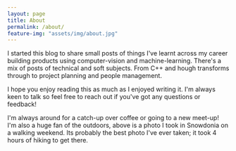 ```yaml
---
layout: page
title: About
permalink: /about/
feature-img: "assets/img/about.jpg"
---
```


I started this blog to share small posts of things I've learnt across my career building products using computer-vision and machine-learning. There's a mix of posts of technical and soft subjects. From C++ and hough transforms through to project planning and people management. 

I hope you enjoy reading this as much as I enjoyed writing it. I'm always keen to talk so feel free to reach out if you've got any questions or feedback! 

I'm always around for a catch-up over coffee or going to a new meet-up! I'm also a huge fan of the outdoors, above is a photo I took in Snowdonia on a walking weekend. Its probably the best photo I've ever taken; it took 4 hours of hiking to get there.